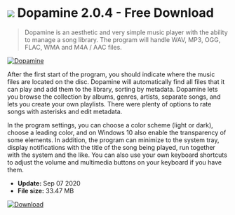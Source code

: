 # ![](https://cdn.softexe.net/static/icon/c/dopamine-10088.png) Dopamine 2.0.4 - Free Download

> Dopamine is an aesthetic and very simple music player with the ability to manage a song library. The program will handle WAV, MP3, OGG, FLAC, WMA and M4A / AAC files.

[![Dopamine](https://gallery.dpcdn.pl/imgc/Tools/69168/g_-_420x350_1.5_-_x20160704133834_0.png)](https://softexe.net/win/multimedia/audio-video-players/dopamine:pRRhh.html)

After the first start of the program, you should indicate where the music files are located on the disc. Dopamine will automatically find all files that it can play and add them to the library, sorting by metadata. Dopamine lets you browse the collection by albums, genres, artists, separate songs, and lets you create your own playlists. There were plenty of options to rate songs with asterisks and edit metadata. 
 
 
 In the program settings, you can choose a color scheme (light or dark), choose a leading color, and on Windows 10 also enable the transparency of some elements. In addition, the program can minimize to the system tray, display notifications with the title of the song being played, run together with the system and the like. You can also use your own keyboard shortcuts to adjust the volume and multimedia buttons on your keyboard if you have them.


- **Update:** Sep 07 2020
- **File size:** 33.47 MB

[![Download](https://cdn.softexe.net/static/img/download.png)](https://softexe.net/win/multimedia/audio-video-players/dopamine:pRRhh.html)

